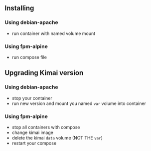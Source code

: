 ## Installing
### Using debian-apache
- run container with named volume mount
### Using fpm-alpine
- run compose file

## Upgrading Kimai version
### Using debian-apache
- stop your container
- run new version and mount you named `var` volume into container
### Using fpm-alpine
- stop all containers with compose
- change kimai image
- delete the kimai `data` volume (NOT THE `var`)
- restart your compose